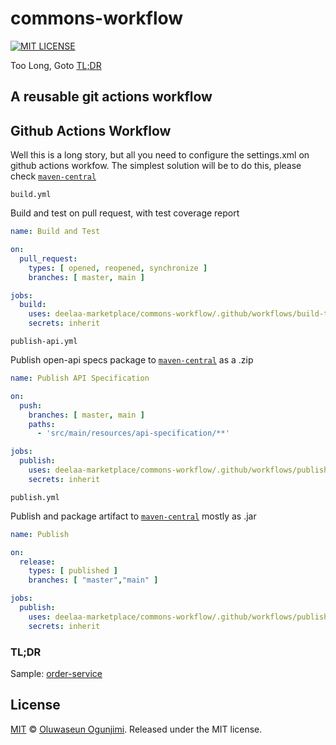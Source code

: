 # commons-workflow

[![MIT LICENSE](https://img.shields.io/badge/license-MIT-blue.svg)](https://opensource.org/licenses/MIT)

Too Long, Goto [TL;DR](#tldr)

A reusable git actions workflow
----

## Github Actions Workflow
Well this is a long story, but all you need to configure the settings.xml on github actions workfow.
The simplest solution will be to do this, please check [`maven-central`](../maven-central)

`build.yml`

Build and test on pull request, with test coverage report
```yaml
name: Build and Test

on:
  pull_request:
    types: [ opened, reopened, synchronize ]
    branches: [ master, main ]

jobs:
  build:
    uses: deelaa-marketplace/commons-workflow/.github/workflows/build-test.yml@main
    secrets: inherit
```

`publish-api.yml`

Publish open-api specs package to [`maven-central`](../maven-central) as a .zip
```yaml
name: Publish API Specification

on:
  push:
    branches: [ master, main ]
    paths:
      - 'src/main/resources/api-specification/**'

jobs:
  publish:
    uses: deelaa-marketplace/commons-workflow/.github/workflows/publish-api.yml@main
    secrets: inherit
```

`publish.yml`

Publish and package artifact to [`maven-central`](../maven-central) mostly as .jar
```yaml
name: Publish

on:
  release:
    types: [ published ]
    branches: [ "master","main" ]

jobs:
  publish:
    uses: deelaa-marketplace/commons-workflow/.github/workflows/publish-package.yml@main
    secrets: inherit
```

###  TL;DR
Sample: [order-service](../order-service)

## License

[MIT](https://opensource.org/licenses/MIT) © [Oluwaseun Ogunjimi](https://github.com/seun-ogunjimi). Released under the MIT license. 
